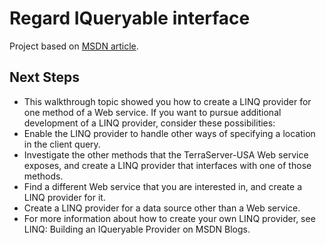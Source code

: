 # Regard IQueryable interface

Project based on [MSDN article](https://msdn.microsoft.com/en-us/library/bb546158.aspx).


## Next Steps

- This walkthrough topic showed you how to create a LINQ provider for one method of a Web service. If you want to pursue additional development of a LINQ provider, consider these possibilities:
- Enable the LINQ provider to handle other ways of specifying a location in the client query.
- Investigate the other methods that the TerraServer-USA Web service exposes, and create a LINQ provider that interfaces with one of those methods.
- Find a different Web service that you are interested in, and create a LINQ provider for it.
- Create a LINQ provider for a data source other than a Web service.
- For more information about how to create your own LINQ provider, see LINQ: Building an IQueryable Provider on MSDN Blogs.